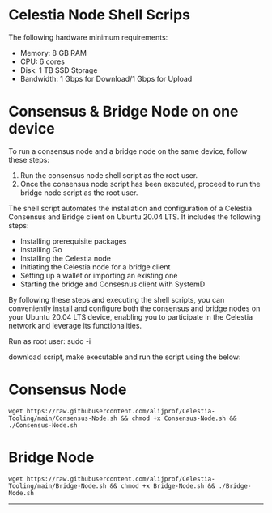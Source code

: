 # Celestia Node Shell Scrips
The following hardware minimum requirements:
- Memory: 8 GB RAM
- CPU: 6 cores
- Disk: 1 TB SSD Storage
- Bandwidth: 1 Gbps for Download/1 Gbps for Upload
# Consensus & Bridge Node on one device

To run a consensus node and a bridge node on the same device, follow these steps:
1. Run the consensus node shell script as the root user.
2. Once the consensus node script has been executed, proceed to run the bridge node script as the root user.

The shell script automates the installation and configuration of a Celestia Consensus and Bridge client on Ubuntu 20.04 LTS. It includes the following steps:
- Installing prerequisite packages
- Installing Go
- Installing the Celestia node
- Initiating the Celestia node for a bridge client
- Setting up a wallet or importing an existing one
- Starting the bridge and Consesnus client with SystemD

By following these steps and executing the shell scripts, you can conveniently install and configure both the consensus and bridge nodes on your Ubuntu 20.04 LTS device, enabling you to participate in the Celestia network and leverage its functionalities.

Run as root user:
    sudo -i

download script, make executable and run the script using the below:

# Consensus Node

    wget https://raw.githubusercontent.com/alijprof/Celestia-Tooling/main/Consensus-Node.sh && chmod +x Consensus-Node.sh && ./Consensus-Node.sh

# Bridge Node

    wget https://raw.githubusercontent.com/alijprof/Celestia-Tooling/main/Bridge-Node.sh && chmod +x Bridge-Node.sh && ./Bridge-Node.sh
    
-----------------------------------------------------------------------------------------------------------------------------------------------------------------

